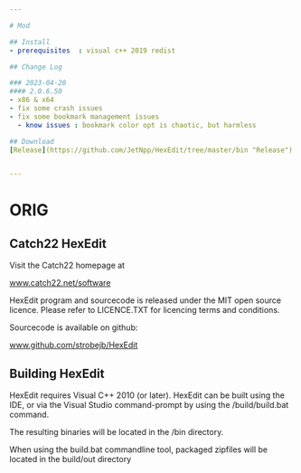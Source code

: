 ```yaml
---

# Mod

## Install
- prerequisites  : visual c++ 2019 redist

## Change Log

### 2023-04-20
#### 2.0.6.50
- x86 & x64
- fix some crash issues
- fix some bookmark management issues
  - know issues : bookmark color opt is chaotic, but harmless

## Download
[Release](https://github.com/JetNpp/HexEdit/tree/master/bin "Release")


---
```


# ORIG
Catch22 HexEdit
---------------

Visit the Catch22 homepage at

  www.catch22.net/software

HexEdit program and sourcecode is released under the MIT open source licence.
Please refer to LICENCE.TXT for licencing terms and conditions.

Sourcecode is available on github:

  www.github.com/strobejb/HexEdit


Building HexEdit
----------------

HexEdit requires Visual C++ 2010 (or later). HexEdit can be built using the IDE, 
or via the Visual Studio command-prompt by using the /build/build.bat command.

The resulting binaries will be located in the /bin directory.

When using the build.bat commandline tool, packaged zipfiles will be located
in the build/out directory
